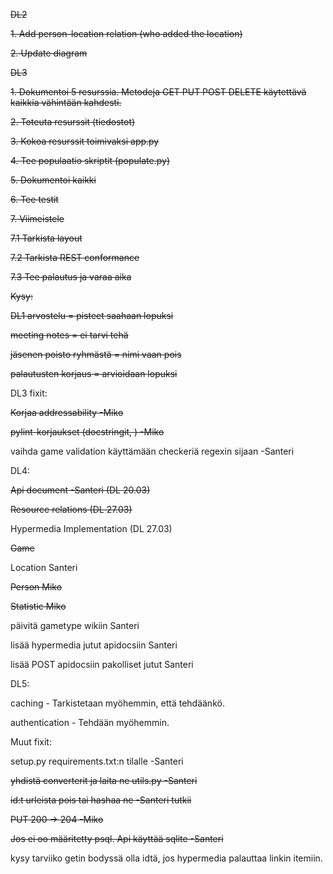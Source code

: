 ~~DL2~~

~~1. Add person-location relation (who added the location)~~

~~2. Update diagram~~

~~DL3~~

~~1. Dokumentoi 5 resurssia. Metodeja GET PUT POST DELETE käytettävä kaikkia vähintään kahdesti.~~

~~2. Toteuta resurssit (tiedostot)~~

~~3. Kokoa resurssit toimivaksi app.py~~

~~4. Tee populaatio skriptit (populate.py)~~

~~5. Dokumentoi kaikki~~

~~6. Tee testit~~

~~7. Viimeistele~~

~~7.1 Tarkista layout~~

~~7.2 Tarkista REST conformance~~

~~7.3 Tee palautus ja varaa aika~~


~~Kysy:~~

~~DL1 arvostelu = pisteet saahaan lopuksi~~

~~meeting notes = ei tarvi tehä~~

~~jäsenen poisto ryhmästä = nimi vaan pois~~

~~palautusten korjaus = arvioidaan lopuksi~~


DL3 fixit:
  
~~Korjaa addressability -Miko~~

~~pylint-korjaukset (docstringit, ) -Miko~~

vaihda game validation käyttämään checkeriä regexin sijaan -Santeri

DL4:

~~Api document -Santeri (DL 20.03)~~

~~Resource relations (DL 27.03)~~

Hypermedia Implementation (DL 27.03)

~~Game~~

Location Santeri

~~Person Miko~~

~~Statistic Miko~~

päivitä gametype wikiin Santeri

lisää hypermedia jutut apidocsiin Santeri

lisää POST apidocsiin pakolliset jutut Santeri

DL5:

caching - Tarkistetaan myöhemmin, että tehdäänkö.

authentication - Tehdään myöhemmin.

Muut fixit:

setup.py requirements.txt:n tilalle -Santeri

~~yhdistä converterit ja laita ne utils.py -Santeri~~

~~id:t urleista pois tai hashaa ne -Santeri tutkii~~

~~PUT 200 -> 204 -Miko~~

~~Jos ei oo määritetty psql. Api käyttää sqlite -Santeri~~

kysy tarviiko getin bodyssä olla idtä, jos hypermedia palauttaa linkin itemiin.
